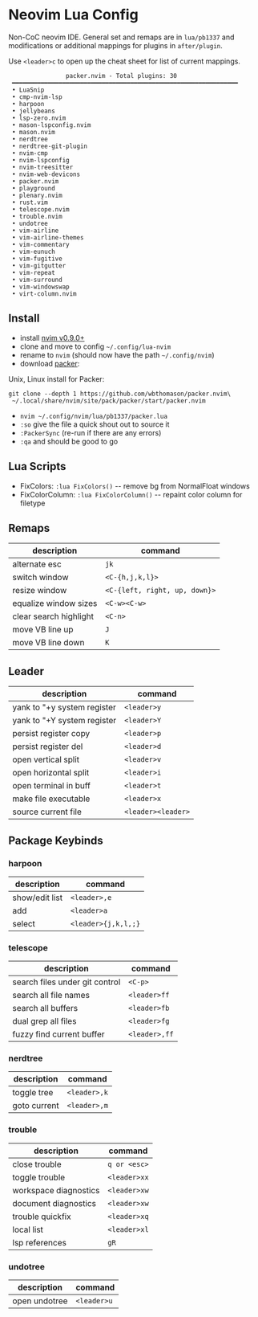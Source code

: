 # Neovim Lua Config

Non-CoC neovim IDE. General set and remaps are in `lua/pb1337` and
modifications or additional mappings for plugins in `after/plugin`.

Use `<leader>c` to open up the cheat sheet for list of current mappings.

```
                packer.nvim - Total plugins: 30
 ━━━━━━━━━━━━━━━━━━━━━━━━━━━━━━━━━━━━━━━━━━━━━━━━━━━━━━━━━━━━━━━
 • LuaSnip
 • cmp-nvim-lsp
 • harpoon
 • jellybeans
 • lsp-zero.nvim
 • mason-lspconfig.nvim
 • mason.nvim
 • nerdtree
 • nerdtree-git-plugin
 • nvim-cmp
 • nvim-lspconfig
 • nvim-treesitter
 • nvim-web-devicons
 • packer.nvim
 • playground
 • plenary.nvim
 • rust.vim
 • telescope.nvim
 • trouble.nvim
 • undotree
 • vim-airline
 • vim-airline-themes
 • vim-commentary
 • vim-eunuch
 • vim-fugitive
 • vim-gitgutter
 • vim-repeat
 • vim-surround
 • vim-windowswap
 • virt-column.nvim
```

## Install

- install [nvim v0.9.0+](https://github.com/neovim/neovim/wiki/Installing-Neovim)
- clone and move to config `~/.config/lua-nvim`
- rename to `nvim` (should now have the path `~/.config/nvim`)
- download [packer](https://github.com/wbthomason/packer.nvim):

Unix, Linux install for Packer:
```
git clone --depth 1 https://github.com/wbthomason/packer.nvim\
 ~/.local/share/nvim/site/pack/packer/start/packer.nvim
```

- `nvim ~/.config/nvim/lua/pb1337/packer.lua`
- `:so` give the file a quick shout out to source it
- `:PackerSync` (re-run if there are any errors)
- `:qa` and should be good to go

## Lua Scripts

- FixColors: `:lua FixColors()` -- remove bg from NormalFloat windows
- FixColorColumn: `:lua FixColorColumn()` -- repaint color column for filetype

## Remaps

| description | command |
|-------------|---------|
|alternate esc|`jk`|
|switch window|`<C-{h,j,k,l}>`|
|resize window|`<C-{left, right, up, down}>`|
|equalize window sizes| `<C-w><C-w>`|
|clear search highlight|`<C-n>`|
|move VB line up|`J`|
|move VB line down|`K`|

## Leader

| description | command |
|-------------|---------|
|yank to "+y system register|`<leader>y`|
|yank to "+Y  system register|`<leader>Y`|
|persist register copy|`<leader>p`|
|persist register del|`<leader>d`|
|open vertical split|`<leader>v`|
|open horizontal split|`<leader>i`|
|open terminal in buff|`<leader>t`|
|make file executable|`<leader>x`|
|source current file|`<leader><leader>`|

## Package Keybinds

### harpoon

| description | command |
|-------------|---------|
|show/edit list|`<leader>,e`|
|add|`<leader>a`|
|select|`<leader>{j,k,l,;}`|

### telescope

| description | command |
|-------------|---------|
|search files under git control|`<C-p>`|
|search all file names|`<leader>ff`|
|search all buffers|`<leader>fb`|
|dual grep all files|`<leader>fg`|
|fuzzy find current buffer|`<leader>,ff`|

### nerdtree

| description | command |
|-------------|---------|
|toggle tree|`<leader>,k`|
|goto current|`<leader>,m`|

### trouble

| description | command |
|-------------|---------|
|close trouble|`q or <esc>`|
|toggle trouble|`<leader>xx`|
|workspace diagnostics|`<leader>xw`|
|document diagnostics|`<leader>xw`|
|trouble quickfix|`<leader>xq`|
|local list|`<leader>xl`|
|lsp references|`gR`|

### undotree

| description | command |
|-------------|---------|
|open undotree|`<leader>u`|


